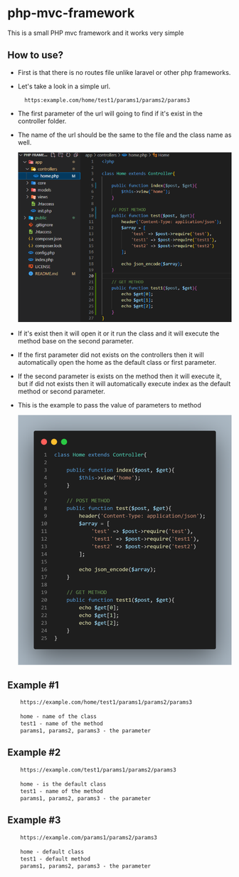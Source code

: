 # php-mvc-framework

This is a small PHP mvc framework and it works very simple 

## How to use?

- First is that there is no routes file unlike laravel or other php frameworks.

- Let's take a look in a simple url.

        https:example.com/home/test1/params1/params2/params3
    
- The first parameter of the url will going to find if it's exist in the controller folder.

- The name of the url should be the same to the file and the class name as well.

    ![](./public/img/pic1.png)

- If it's exist then it will open it or it run the class and it will execute the method base on the second parameter.

- If the first parameter did not exists on the controllers then it will automatically open the home as the default class or first parameter.

- If the second parameter is exists on the method then it will execute it, but if did not exists then it will automatically execute index as the default method or second parameter.

- This is the example to pass the value of parameters to method

    <img src="./public/img/controller.png" width='650'>

## Example #1

        https://example.com/home/test1/params1/params2/params3

        home - name of the class
        test1 - name of the method
        params1, params2, params3 - the parameter

## Example #2

        https://example.com/test1/params1/params2/params3

        home - is the default class
        test1 - name of the method
        params1, params2, params3 - the parameter

## Example #3

        https://example.com/params1/params2/params3

        home - default class
        test1 - default method
        params1, params2, params3 - the parameter